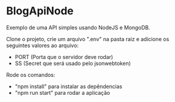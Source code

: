 # BlogApiNode

Exemplo de uma API simples usando NodeJS e MongoDB.

Clone o projeto, crie um arquivo ".env" na pasta raiz e adicione os seguintes valores ao arquivo:

- PORT (Porta que o servidor deve rodar)
- SS (Secret que será usado pelo jsonwebtoken)

Rode os comandos:

- "npm install" para instalar as depêndencias 
- "npm run start" para rodar a aplicação
